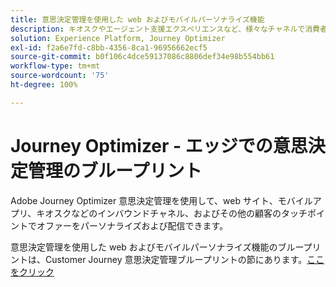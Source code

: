```yaml
---
title: 意思決定管理を使用した web およびモバイルパーソナライズ機能
description: キオスクやエージェント支援エクスペリエンスなど、様々なチャネルで消費者にパーソナライズされたオファーを提供します。
solution: Experience Platform, Journey Optimizer
exl-id: f2a6e7fd-c8bb-4356-8ca1-96956662ecf5
source-git-commit: b0f106c4dce59137086c8806def34e98b554bb61
workflow-type: tm+mt
source-wordcount: '75'
ht-degree: 100%

---
```


# Journey Optimizer - エッジでの意思決定管理のブループリント

Adobe Journey Optimizer 意思決定管理を使用して、web サイト、モバイルアプリ、キオスクなどのインバウンドチャネル、およびその他の顧客のタッチポイントでオファーをパーソナライズおよび配信できます。

意思決定管理を使用した web およびモバイルパーソナライズ機能のブループリントは、Customer Journey 意思決定管理ブループリントの節にあります。[ここをクリック](..//customer-journeys/decision_management/decision-management-edge.md)
